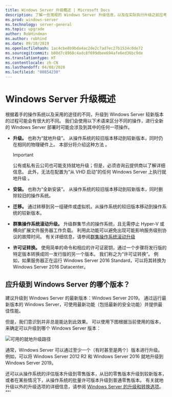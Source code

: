 ```yaml
---
title: Windows Server 升级概述 | Microsoft Docs
description: 了解一些常规的 Windows Server 升级信息，以及在实际执行升级之前应考虑的事项。
ms.prod: windows-server
ms.technology: server-general
ms.topic: upgrade
author: RobHindman
ms.author: robhind
ms.date: 09/10/2019
ms.openlocfilehash: 1ac4cbe8b9bda4ac2de2c7ad7ec27b1534c0de72
ms.sourcegitcommit: b00d7c8968c4adc8f699dbee694afe6ed36bc9de
ms.translationtype: HT
ms.contentlocale: zh-CN
ms.lasthandoff: 04/08/2020
ms.locfileid: "80854230"
---
```

# <a name="overview-about-windows-server-upgrades"></a>Windows Server 升级概述

根据着手的操作系统以及采用的途径的不同，升级到 Windows Server 较新版本的过程可能会有很大的不同。 我们会使用以下术语来区分不同的操作，进行全新的 Windows Server 部署时可能会涉及到其中的任何一项操作。

- **升级。** 也称为“就地升级”。 从操作系统的较旧版本移动到较新版本，同时仍在相同的物理硬件上。 本部分将介绍这种方法  。

    >[!Important]
    >公有或私有云公司也可能支持就地升级；但是，必须咨询云提供商以了解详细信息。 此外，无法在配置为“从 VHD 启动”的任何 Windows Server 上执行就地升级  。

- **安装。** 也称为“全新安装”。 从操作系统的较旧版本移动到较新版本，同时删除较旧的操作系统。

- **迁移。** 通过转移到另一组硬件或虚拟机，从操作系统的较旧版本移动到操作系统的较新版本。

- **群集操作系统滚动升级。** 升级群集节点的操作系统，且无需停止 Hyper-V 或横向扩展文件服务器工作负载。 利用此功能可以避免出现可能影响服务级别协议的故障时间。 有关详细信息，请参阅[群集操作系统滚动升级](../failover-clustering/cluster-operating-system-rolling-upgrade.md)

- **许可证转换。** 使用简单的命令和相应的许可证密钥，通过一个步骤将发行版的特定版本转换成同一发行版的另一个版本。 我们称之为“许可证转换”。 例如，如果服务器正在运行 Windows Server 2016 Standard，可以将其转换为 Windows Server 2016 Datacenter。

## <a name="which-version-of-windows-server-should-i-upgrade-to"></a>应升级到 Windows Server 的哪个版本？

建议升级到 Windows Server 的最新版本：Windows Server 2019。 通过运行最新版本的 Windows Server，可使用最新功能（包括最新的安全功能）并提供最佳性能。

但是，我们意识到并非总是能达到此效果。 可以使用下图根据当前使用的版本，来确定可以升级到哪个 Windows Server 版本：

![可用的就地升级路径](media/upgrade-paths.png)

通常，Windows Server 可以通过至少一个（有时甚至是两个）版本进行升级。 例如，可以将 Windows Server 2012 R2 和 Windows Server 2016 就地升级到 Windows Server 2019。

还可以从操作系统的评估版本升级到零售版本，从旧的零售版本升级到较新版本，或者在某些情况下，从操作系统的批量许可版本升级到普通零售版本。 有关就地升级以外的升级选项的详细信息，请参阅 [Windows Server 的升级和转换选项](../get-started/supported-upgrade-paths.md)。
""'